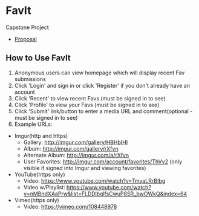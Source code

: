 # FavIt
Capstone Project

* [Proposal](proposal.md)

## How to Use FavIt
1. Anonymous users can view homepage which will display recent Fav submissions
1. Click 'Login' and sign in or click 'Register' if you don't already have an account
1. Click 'Recent' to view recent Favs (must be signed in to see)
1. Click 'Profile' to view your Favs (must be signed in to see)
1. Click 'Submit' link/button to enter a media URL and comment(optional - must be signed in to see)
1. Example URLs:
  * Imgur(http and https)
    * Gallery: http://imgur.com/gallery/HBHbIHI
    * Album: http://imgur.com/gallery/rXfvn
    * Alternate Album: http://imgur.com/a/rXfvn
    * User Favorites: http://imgur.com/account/favorites/ThVv2 (only visible if signed into Imgur and viewing favorites)
  * YouTube(https only)
    * Video: https://www.youtube.com/watch?v=TmyaLRrBIbg
    * Video w/Playlist: https://www.youtube.com/watch?v=nMBndXAaPrw&list=FLDDlbqlfsCwuP8SR_bwOWkQ&index=64
  * Vimeo(https only)
    * Video: https://vimeo.com/108448978
